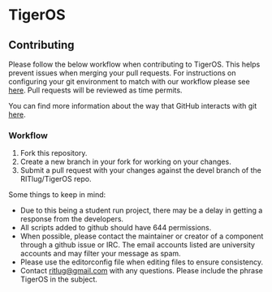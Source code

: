 TigerOS
====================

## Contributing

Please follow the below workflow when contributing to TigerOS. This helps prevent issues when merging your pull requests. 
For instructions on configuring your git environment to match with our workflow please see [here](https://help.github.com/articles/configuring-a-remote-for-a-fork/). Pull requests will be reviewed as time permits.

You can find more information about the way that GitHub interacts with git [here](https://git-scm.com/book/en/v2/GitHub-Contributing-to-a-Project).

### Workflow

1. Fork this repository. 
2. Create a new branch in your fork for working on your changes.
3. Submit a pull request with your changes against the devel branch of the RITlug/TigerOS repo.

Some things to keep in mind:
* Due to this being a student run project, there may be a delay in getting a response from the developers.
* All scripts added to github should have 644 permissions.
* When possible, please contact the maintainer or creator of a component through a github issue or IRC. The email accounts listed are university accounts and may filter your message as spam. 
* Please use the editorconfig file when editing files to ensure consistency.
* Contact ritlug@gmail.com with any questions. Please include the phrase TigerOS in the subject.
